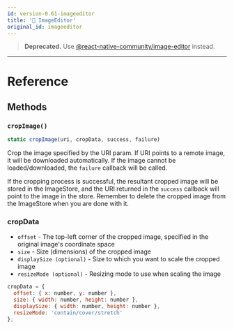 ```yaml
---
id: version-0.61-imageeditor
title: '🚧 ImageEditor'
original_id: imageeditor
---
```


> **Deprecated.** Use [@react-native-community/image-editor](https://github.com/react-native-community/react-native-image-editor) instead.

---

# Reference

## Methods

### `cropImage()`

```jsx
static cropImage(uri, cropData, success, failure)
```

Crop the image specified by the URI param. If URI points to a remote image, it will be downloaded automatically. If the image cannot be loaded/downloaded, the `failure` callback will be called.

If the cropping process is successful, the resultant cropped image will be stored in the ImageStore, and the URI returned in the `success` callback will point to the image in the store. Remember to delete the cropped image from the ImageStore when you are done with it.

### cropData

- `offset` - The top-left corner of the cropped image, specified in the original image's coordinate space
- `size` - Size (dimensions) of the cropped image
- `displaySize (optional)` - Size to which you want to scale the cropped image
- `resizeMode (optional)` - Resizing mode to use when scaling the image

```jsx
cropData = {
  offset: { x: number, y: number },
  size: { width: number, height: number },
  displaySize: { width: number, height: number },
  resizeMode: 'contain/cover/stretch'
};
```

